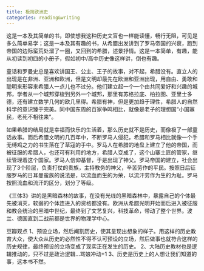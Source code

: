 ```yaml
---
title: 极简欧洲史
categories: reading&writing
---
```



这是一本及其简单的书，即使想我这种历史文盲也一样能读懂，畅行无阻，可见是多么简单易学；这是一本及其有趣的书，从希腊出发讲到了罗马帝国的兴衰，跑到帝国的边际蛮荒处溜了一圈，又回到的希腊，述景抒情。这是一本简单，有趣，能从初读到初四的小册子，假如初中/高中历史像这样讲，倒也有趣。

童话和罗曼史总是喜欢讲国王、公主、王子的故事，对不起，希腊没有。直立人的出现是在非洲、亚洲和欧洲，但是文明却最先在欧洲和亚洲出现，用自由、勇敢和聪明来形容来希腊人一点儿也不过分。他们建立起一个一个由共同爱好和兴趣的城邦，学者从一个城邦穿梭到另外一个城邦，那里有苏格拉底、柏拉图、亚里士多德，还有建立数学几何的欧几里得。希腊有神，但是更加趋于理性，希腊人的自然科学的意识臻于完美。同中国东周的百家争鸣相比，就像是老子的理想国“小国寡民，老死不相往来”。

如果希腊的结局就是幸福而快乐的生活着，那么历史就不是历史，而像极了一部童话故事。而后希腊文明的几百年中，不断罗马人侵犯，希腊和罗马相比就像一个手无缚鸡之力的书生落在了草寇的手中。罗马人在希腊的地盘上建立了他的帝国，而被征服的希腊人，也还可有利用的地方，希腊人变成了，这个山寨土匪的管家，继续管理着这个国家。罗马人信仰基督，于是出现了神父。罗马帝国的建立，社会出现了3个阶层，负责打仗的贵族，主持教务的神父，辛苦劳作的平民。按照日后征服罗马的日耳曼蛮族的说法是，以流血而生的为荣，以流汗劳作为生的为耻。罗马按照流血和流汗的区分，划分了等级。

《三体3》讲的是黑暗森林的故事，在没有光线的黑暗森林中，暴露自己的个体最先被消灭，软弱的个体连进入的资格都没有。欧洲从希腊光明开始而后进入被征服和教会统治的黑暗中世纪，最终到了文艺复兴，科技革命，带动了整个世界。波兰、德国直到二战前都是世界的物理学中心。 
 
豆瓣观点
  1、预设立场，然后阉割历史，使其呈现出想象的样子。用这样的历史教育大众，使大众从历史的必然性不得不认可预设的立场，然后做事也就符合这样的历史规律，最终预设的立场变成了现实正在发生的历史。
    2、大陆历史教材也是逻辑推动的，只不过是政治逻辑…骂娘冲动+1
    3、历史是历史上的人想让我们知道的事，这本书不然。